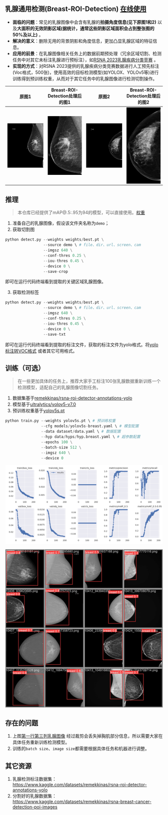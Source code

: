 ## 乳腺通用检测(Breast-ROI-Detection) [在线使用](https://huggingface.co/spaces/NatureAI/Breast-ROI-Detection)

- **面临的问题**：常见的乳腺图像中会含有乳腺的**拍摄角度信息(见下原图1和2)** 以及**大面积的无效阴影区域(据统计，通常这些阴影区域面积会占到整张图的50%及以上)** 。
- **解决的意义**：删除无用的背景阴影和角度信息，更加凸显乳腺区域的特征信息。
- **应用的前景**：在乳腺图像相关任务上的数据前期预处理（冗余区域切割、检测任务中对其它未标注乳腺进行预标注），如[RSNA 2023乳腺疾病分类竞赛](https://www.kaggle.com/competitions/rsna-breast-cancer-detection/overview) 。
- **实现的方式**：对RSNA 2023提供的乳腺疾病分类竞赛数据进行人工预先标注(Voc格式，500张)，使用高效的目标检测模型(如YOLOX、YOLOv5等)进行训练得到预训练权重，从而对于其它任务中的乳腺图像进行检测切割操作。

|原图1|Breast-ROI-Detection处理后的图1|原图2|Breast-ROI-Detection处理后的图2|
|:-:|:-:|:-:|:-:|
|<img src="./images/289.png" width = "400" align=center />|<img src="./images/289.jpg" width = "200" align=center />|<img src="./images/311.png" width = "400" align=center />|<img src="./images/311.jpg" width = "200" align=center />|

## 推理
> 本仓库已经提供了mAP@.5:.95为94的模型，可以直接使用。[权重](https://github.com/mpu-tt/breast-detection/tree/main/weights)

1. 准备自己的乳腺图像，假设该文件夹名称为`demo`；
2. 获取切割图
```python
python detect.py --weights weights/best.pt \
                 --source demo \ # file、dir、url、screen、cam
                 --imgsz 640 \
                 --conf-thres 0.25 \
                 --iou-thres 0.45 \
                 --device 0 \
                 --save-crop 
```
即可在运行代码终端看到提取的关键区域乳腺图像。

3. 获取检测标签
```python
python detect.py --weights weights/best.pt \
                 --source demo \ # file、dir、url、screen、cam
                 --imgsz 640 \
                 --conf-thres 0.25 \
                 --iou-thres 0.45 \
                 --device 0 \
                 --save-txt
```
即可在运行代码终端看到提取的标注文件，获取的标注文件为yolo格式。将[yolo 标注转VOC格式](https://blog.csdn.net/Dontla/article/details/100154301) 或者其它可用格式。

## 训练（可选）

> 在一些更加具体的任务上，推荐大家手工标注100张乳腺数据重新训练一个检测模型，适配自己的乳腺图像切割任务。

1. 数据集基于[remekkinas/rsna-roi-detector-annotations-yolo](https://www.kaggle.com/datasets/remekkinas/rsna-roi-detector-annotations-yolo)
2. 模型基于[ultralytics/yolov5-v7.0](https://github.com/ultralytics/yolov5/tree/v7.0)
3. 预训练权重基于[yolov5s.pt](https://github.com/ultralytics/yolov5/releases/download/v7.0/yolov5s.pt)

```python
python train.py --weights yolov5s.pt \ # 预训练权重
                --cfg models/yolov5s-breast.yaml \ # 模型配置
                --data dataset/data.yaml \ # 数据配置
                --hyp data/hyps/hyp.breast.yaml \ # 超参数配置
                --epochs 100 \
                --batch-size 512 \
                --imgsz 640 \
                --device 0
```

![](./images/train.png)

![](./images/train_epoch_vis.jpg)

## 存在的问题

1. 上图[第一行第三列乳腺图像](https://github.com/mpu-tt/breast-detection/raw/main/images/train_epoch_vis.jpg) 经过裁剪会丢失掉胸肌部分信息，所以需要大家在具体任务重新训练检测模型。
2. 训练的`batch size`、`image size`都需要根据具体任务和机器进行调整。

## 其它资源

1. 乳腺检测标注数据集：https://www.kaggle.com/datasets/remekkinas/rsna-roi-detector-annotations-yolo
2. 分割好的乳腺数据集：https://www.kaggle.com/datasets/remekkinas/rsna-breast-cancer-detection-poi-images
